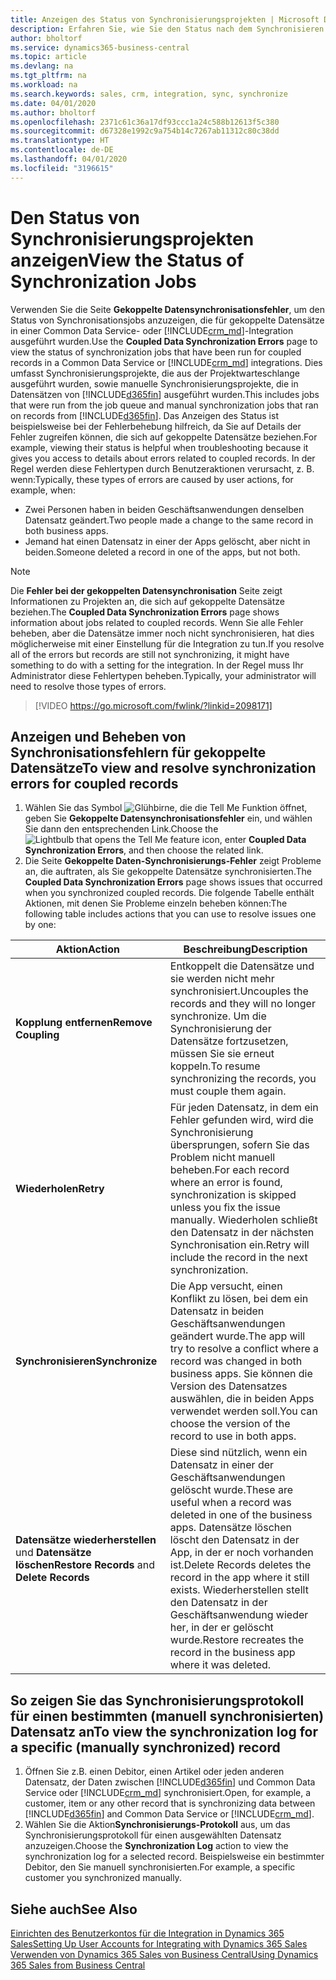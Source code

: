 ```yaml
---
title: Anzeigen des Status von Synchronisierungsprojekten | Microsoft Docs
description: Erfahren Sie, wie Sie den Status nach dem Synchronisieren gekoppelter Datensätze anzeigen.
author: bholtorf
ms.service: dynamics365-business-central
ms.topic: article
ms.devlang: na
ms.tgt_pltfrm: na
ms.workload: na
ms.search.keywords: sales, crm, integration, sync, synchronize
ms.date: 04/01/2020
ms.author: bholtorf
ms.openlocfilehash: 2371c61c36a17df93ccc1a24c588b12613f5c380
ms.sourcegitcommit: d67328e1992c9a754b14c7267ab11312c80c38dd
ms.translationtype: HT
ms.contentlocale: de-DE
ms.lasthandoff: 04/01/2020
ms.locfileid: "3196615"
---
```

# <a name="view-the-status-of-synchronization-jobs"></a><span data-ttu-id="612d3-103">Den Status von Synchronisierungsprojekten anzeigen</span><span class="sxs-lookup"><span data-stu-id="612d3-103">View the Status of Synchronization Jobs</span></span>
<span data-ttu-id="612d3-104">Verwenden Sie die Seite **Gekoppelte Datensynchronisationsfehler**, um den Status von Synchronisationsjobs anzuzeigen, die für gekoppelte Datensätze in einer Common Data Service- oder [!INCLUDE[crm_md](includes/crm_md.md)]-Integration ausgeführt wurden.</span><span class="sxs-lookup"><span data-stu-id="612d3-104">Use the **Coupled Data Synchronization Errors** page to view the status of synchronization jobs that have been run for coupled records in a Common Data Service or [!INCLUDE[crm_md](includes/crm_md.md)] integrations.</span></span> <span data-ttu-id="612d3-105">Dies umfasst Synchronisierungsprojekte, die aus der Projektwarteschlange ausgeführt wurden, sowie manuelle Synchronisierungsprojekte, die in Datensätzen von [!INCLUDE[d365fin](includes/d365fin_md.md)] ausgeführt wurden.</span><span class="sxs-lookup"><span data-stu-id="612d3-105">This includes jobs that were run from the job queue and manual synchronization jobs that ran on records from [!INCLUDE[d365fin](includes/d365fin_md.md)].</span></span> <span data-ttu-id="612d3-106">Das Anzeigen des Status ist beispielsweise bei der Fehlerbehebung hilfreich, da Sie auf Details der Fehler zugreifen können, die sich auf gekoppelte Datensätze beziehen.</span><span class="sxs-lookup"><span data-stu-id="612d3-106">For example, viewing their status is helpful when troubleshooting because it gives you access to details about errors related to coupled records.</span></span> <span data-ttu-id="612d3-107">In der Regel werden diese Fehlertypen durch Benutzeraktionen verursacht, z. B. wenn:</span><span class="sxs-lookup"><span data-stu-id="612d3-107">Typically, these types of errors are caused by user actions, for example, when:</span></span>  

* <span data-ttu-id="612d3-108">Zwei Personen haben in beiden Geschäftsanwendungen denselben Datensatz geändert.</span><span class="sxs-lookup"><span data-stu-id="612d3-108">Two people made a change to the same record in both business apps.</span></span>
* <span data-ttu-id="612d3-109">Jemand hat einen Datensatz in einer der Apps gelöscht, aber nicht in beiden.</span><span class="sxs-lookup"><span data-stu-id="612d3-109">Someone deleted a record in one of the apps, but not both.</span></span>

> [!Note]
> <span data-ttu-id="612d3-110">Die **Fehler bei der gekoppelten Datensynchronisation** Seite zeigt Informationen zu Projekten an, die sich auf gekoppelte Datensätze beziehen.</span><span class="sxs-lookup"><span data-stu-id="612d3-110">The **Coupled Data Synchronization Errors** page shows information about jobs related to coupled records.</span></span> <span data-ttu-id="612d3-111">Wenn Sie alle Fehler beheben, aber die Datensätze immer noch nicht synchronisieren, hat dies möglicherweise mit einer Einstellung für die Integration zu tun.</span><span class="sxs-lookup"><span data-stu-id="612d3-111">If you resolve all of the errors but records are still not synchronizing, it might have something to do with a setting for the integration.</span></span> <span data-ttu-id="612d3-112">In der Regel muss Ihr Administrator diese Fehlertypen beheben.</span><span class="sxs-lookup"><span data-stu-id="612d3-112">Typically, your administrator will need to resolve those types of errors.</span></span>   

> [!VIDEO https://go.microsoft.com/fwlink/?linkid=2098171]

## <a name="to-view-and-resolve-synchronization-errors-for-coupled-records"></a><span data-ttu-id="612d3-113">Anzeigen und Beheben von Synchronisationsfehlern für gekoppelte Datensätze</span><span class="sxs-lookup"><span data-stu-id="612d3-113">To view and resolve synchronization errors for coupled records</span></span>
1. <span data-ttu-id="612d3-114">Wählen Sie das Symbol ![Glühbirne, die die Tell Me Funktion öffnet](media/ui-search/search_small.png "Sagen Sie mir, was Sie tun wollen"), geben Sie **Gekoppelte Datensynchronisationsfehler** ein, und wählen Sie dann den entsprechenden Link.</span><span class="sxs-lookup"><span data-stu-id="612d3-114">Choose the ![Lightbulb that opens the Tell Me feature](media/ui-search/search_small.png "Tell me what you want to do") icon, enter **Coupled Data Synchronization Errors**, and then choose the related link.</span></span>
2. <span data-ttu-id="612d3-115">Die Seite **Gekoppelte Daten-Synchronisierungs-Fehler** zeigt Probleme an, die auftraten, als Sie gekoppelte Datensätze synchronisierten.</span><span class="sxs-lookup"><span data-stu-id="612d3-115">The **Coupled Data Synchronization Errors** page shows issues that occurred when you synchronized coupled records.</span></span> <span data-ttu-id="612d3-116">Die folgende Tabelle enthält Aktionen, mit denen Sie Probleme einzeln beheben können:</span><span class="sxs-lookup"><span data-stu-id="612d3-116">The following table includes actions that you can use to resolve issues one by one:</span></span>

|<span data-ttu-id="612d3-117">Aktion</span><span class="sxs-lookup"><span data-stu-id="612d3-117">Action</span></span>|<span data-ttu-id="612d3-118">Beschreibung</span><span class="sxs-lookup"><span data-stu-id="612d3-118">Description</span></span>|
|----|----|
|<span data-ttu-id="612d3-119">**Kopplung entfernen**</span><span class="sxs-lookup"><span data-stu-id="612d3-119">**Remove Coupling**</span></span>|<span data-ttu-id="612d3-120">Entkoppelt die Datensätze und sie werden nicht mehr synchronisiert.</span><span class="sxs-lookup"><span data-stu-id="612d3-120">Uncouples the records and they will no longer synchronize.</span></span> <span data-ttu-id="612d3-121">Um die Synchronisierung der Datensätze fortzusetzen, müssen Sie sie erneut koppeln.</span><span class="sxs-lookup"><span data-stu-id="612d3-121">To resume synchronizing the records, you must couple them again.</span></span>|
|<span data-ttu-id="612d3-122">**Wiederholen**</span><span class="sxs-lookup"><span data-stu-id="612d3-122">**Retry**</span></span>|<span data-ttu-id="612d3-123">Für jeden Datensatz, in dem ein Fehler gefunden wird, wird die Synchronisierung übersprungen, sofern Sie das Problem nicht manuell beheben.</span><span class="sxs-lookup"><span data-stu-id="612d3-123">For each record where an error is found, synchronization is skipped unless you fix the issue manually.</span></span> <span data-ttu-id="612d3-124">Wiederholen schließt den Datensatz in der nächsten Synchronisation ein.</span><span class="sxs-lookup"><span data-stu-id="612d3-124">Retry will include the record in the next synchronization.</span></span>|
|<span data-ttu-id="612d3-125">**Synchronisieren**</span><span class="sxs-lookup"><span data-stu-id="612d3-125">**Synchronize**</span></span>|<span data-ttu-id="612d3-126">Die App versucht, einen Konflikt zu lösen, bei dem ein Datensatz in beiden Geschäftsanwendungen geändert wurde.</span><span class="sxs-lookup"><span data-stu-id="612d3-126">The app will try to resolve a conflict where a record was changed in both business apps.</span></span> <span data-ttu-id="612d3-127">Sie können die Version des Datensatzes auswählen, die in beiden Apps verwendet werden soll.</span><span class="sxs-lookup"><span data-stu-id="612d3-127">You can choose the version of the record to use in both apps.</span></span>|
|<span data-ttu-id="612d3-128">**Datensätze wiederherstellen** und **Datensätze löschen**</span><span class="sxs-lookup"><span data-stu-id="612d3-128">**Restore Records** and **Delete Records**</span></span>|<span data-ttu-id="612d3-129">Diese sind nützlich, wenn ein Datensatz in einer der Geschäftsanwendungen gelöscht wurde.</span><span class="sxs-lookup"><span data-stu-id="612d3-129">These are useful when a record was deleted in one of the business apps.</span></span> <span data-ttu-id="612d3-130">Datensätze löschen löscht den Datensatz in der App, in der er noch vorhanden ist.</span><span class="sxs-lookup"><span data-stu-id="612d3-130">Delete Records deletes the record in the app where it still exists.</span></span> <span data-ttu-id="612d3-131">Wiederherstellen stellt den Datensatz in der Geschäftsanwendung wieder her, in der er gelöscht wurde.</span><span class="sxs-lookup"><span data-stu-id="612d3-131">Restore recreates the record in the business app where it was deleted.</span></span>|

## <a name="to-view-the-synchronization-log-for-a-specific-manually-synchronized-record"></a><span data-ttu-id="612d3-132">So zeigen Sie das Synchronisierungsprotokoll für einen bestimmten (manuell synchronisierten) Datensatz an</span><span class="sxs-lookup"><span data-stu-id="612d3-132">To view the synchronization log for a specific (manually synchronized) record</span></span>
1. <span data-ttu-id="612d3-133">Öffnen Sie z.B. einen Debitor, einen Artikel oder jeden anderen Datensatz, der Daten zwischen [!INCLUDE[d365fin](includes/d365fin_md.md)] und Common Data Service oder [!INCLUDE[crm_md](includes/crm_md.md)] synchronisiert.</span><span class="sxs-lookup"><span data-stu-id="612d3-133">Open, for example, a customer, item or any other record that is synchronizing data between [!INCLUDE[d365fin](includes/d365fin_md.md)] and Common Data Service or [!INCLUDE[crm_md](includes/crm_md.md)].</span></span>
2. <span data-ttu-id="612d3-134">Wählen Sie die Aktion**Synchronisierungs-Protokoll** aus, um das Synchronisierungsprotokoll für einen ausgewählten Datensatz anzuzeigen.</span><span class="sxs-lookup"><span data-stu-id="612d3-134">Choose the **Synchronization Log** action to view the synchronization log for a selected record.</span></span> <span data-ttu-id="612d3-135">Beispielsweise ein bestimmter Debitor, den Sie manuell synchronisierten.</span><span class="sxs-lookup"><span data-stu-id="612d3-135">For example, a specific customer you synchronized manually.</span></span>

## <a name="see-also"></a><span data-ttu-id="612d3-136">Siehe auch</span><span class="sxs-lookup"><span data-stu-id="612d3-136">See Also</span></span>  
[<span data-ttu-id="612d3-137">Einrichten des Benutzerkontos für die Integration in Dynamics 365 Sales</span><span class="sxs-lookup"><span data-stu-id="612d3-137">Setting Up User Accounts for Integrating with Dynamics 365 Sales</span></span>](admin-setting-up-integration-with-dynamics-sales.md)  
[<span data-ttu-id="612d3-138">Verwenden von Dynamics 365 Sales von Business Central</span><span class="sxs-lookup"><span data-stu-id="612d3-138">Using Dynamics 365 Sales from Business Central</span></span>](marketing-integrate-dynamicscrm.md)
